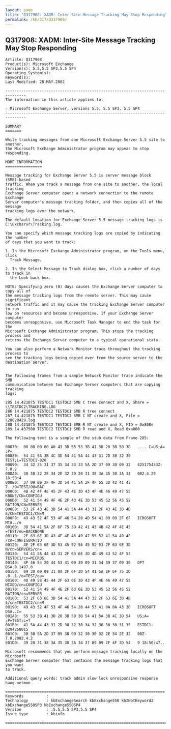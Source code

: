 ```yaml
---
layout: page
title: "Q317908: XADM: Inter-Site Message Tracking May Stop Responding"
permalink: /kb/317/Q317908/
---
```


## Q317908: XADM: Inter-Site Message Tracking May Stop Responding

	Article: Q317908
	Product(s): Microsoft Exchange
	Version(s): 5.5,5.5 SP3,5.5 SP4
	Operating System(s): 
	Keyword(s): 
	Last Modified: 28-MAY-2002
	
	-------------------------------------------------------------------------------
	The information in this article applies to:
	
	- Microsoft Exchange Server, versions 5.5, 5.5 SP3, 5.5 SP4 
	-------------------------------------------------------------------------------
	
	SUMMARY
	=======
	
	While tracking messages from one Microsoft Exchange Server 5.5 site to another,
	the Microsoft Exchange Administrator program may appear to stop responding.
	
	MORE INFORMATION
	================
	
	Message tracking for Exchange Server 5.5 is server message block (SMB)-based
	traffic. When you track a message from one site to another, the local tracking
	Exchange Server computer opens a network connection to the remote Exchange
	Server computer's message tracking folder, and then copies all of the message
	tracking logs over the network.
	
	The default location for Exchange Server 5.5 message tracking logs is
	C:\Exchsrvr\Tracking.log.
	
	You can specify which message tracking logs are copied by indicating the number
	of days that you want to track:
	
	1. In the Microsoft Exchange Administrator program, on the Tools menu, click
	  Track Message.
	
	2. In the Select Message to Track dialog box, click a number of days to track in
	  the Look back box.
	
	NOTE: Specifying zero (0) days causes the Exchange Server computer to copy all of
	the message tracking logs from the remote server. This may cause significant
	network traffic and it may cause the tracking Exchange Server computer to run
	low on resources and become unresponsive. If your Exchange Server computer
	becomes unresponsive, use Microsoft Task Manager to end the task for the
	Microsoft Exchange Administrator program. This stops the tracking process and
	returns the Exchange Server computer to a typical operational state.
	
	You can also perform a Network Monitor trace throughout the tracking process to
	see the tracking logs being copied over from the source server to the
	destination server.
	
	
	The following frames from a sample Network Monitor trace indicate the SMB
	communication between two Exchange Server computers that are copying tracking
	logs:
	
	285 14.421875 TESTDC1 TESTDC2 SMB C tree connect and X, Share = \\TESTDC2\TRACKING.LOG
	286 14.421875 TESTDC2 TESTDC1 SMB R tree connect
	287 14.421875 TESTDC1 TESTDC2 SMB C NT create and X, File = \20020429.log
	288 14.421875 TESTDC2 TESTDC1 SMB R NT create and X, FID = 0x800e
	289 14.437500 TESTDC2 TESTDC1 SMB R read and X, Read 0xa000
	
	The following text is a sample of the stub data from Frame 285:
	
	00070:  00 00 00 00 A0 43 3D 55 53 3B 41 3D 20 3B 50 3D   .... C=US;A= ;P=
	00080:  54 41 5A 3B 4C 3D 54 41 5A 44 43 31 2D 30 32 30   TEST;L=TESTDC1-020
	00090:  34 32 35 31 37 35 34 33 33 5A 2D 37 09 30 09 32   425175433Z-7.0.2
	000A0:  30 30 32 2E 34 2E 32 39 20 31 38 3A 35 30 3A 34   002.4.29 18:50:4
	000B0:  37 09 09 2F 4F 3D 54 41 5A 2F 4F 55 3D 42 41 43   7../O=TEST/OU=BAC
	000C0:  4B 42 4F 4E 45 2F 43 4E 3D 43 4F 4E 46 49 47 55   KBONE/CN=CONFIGU
	000D0:  52 41 54 49 4F 4E 2F 43 4E 3D 53 45 52 56 45 52   RATION/CN=SERVER
	000E0:  53 2F 43 4E 3D 54 41 5A 44 43 31 2F 43 4E 3D 4D   S/CN=TESTDC1/CN=M
	000F0:  49 43 52 4F 53 4F 46 54 20 4D 54 41 09 09 2F 6F   ICROSOFT MTA../o
	00100:  3D 54 41 5A 2F 6F 75 3D 42 41 43 4B 42 4F 4E 45   =TEST/ou=BACKBONE
	00110:  2F 63 6E 3D 43 4F 4E 46 49 47 55 52 41 54 49 4F   /cn=CONFIGURATIO
	00120:  4E 2F 63 6E 3D 53 45 52 56 45 52 53 2F 63 6E 3D   N/cn=SERVERS/cn=
	00130:  54 41 5A 44 43 31 2F 63 6E 3D 4D 49 43 52 4F 53   TESTDC1/cn=MICROS
	00140:  4F 46 54 20 44 53 41 09 30 09 31 34 39 37 09 30   OFT DSA.0.1497.0
	00150:  09 30 09 09 31 0A 2F 6F 3D 54 41 5A 2F 6F 75 3D   .0..1./o=TEST/ou=
	00160:  4D 49 58 45 44 2F 63 6E 3D 43 4F 4E 46 49 47 55   MIXED/cn=CONFIGU
	00170:  52 41 54 49 4F 4E 2F 63 6E 3D 53 45 52 56 45 52   RATION/cn=SERVER
	00180:  53 2F 63 6E 3D 54 41 5A 44 43 32 2F 63 6E 3D 4D   S/cn=TESTDC2/cn=M
	00190:  49 43 52 4F 53 4F 46 54 20 44 53 41 0A 0A 43 3D   ICROSOFT DSA..C=
	001A0:  55 53 3B 41 3D 20 3B 50 3D 54 41 5A 3B 4C 3D 54   US;A= ;P=TEST;L=T
	001B0:  41 5A 44 43 31 2D 30 32 30 34 32 36 30 30 31 35   ESTDC1-0204260015
	001C0:  30 30 5A 2D 37 09 30 09 32 30 30 32 2E 34 2E 32   00Z-7.0.2002.4.2
	001D0:  39 20 31 38 3A 35 30 3A 34 37 09 09 2F 4F 3D 54   9 18:50:47..
	
	Microsoft recommends that you perform message tracking locally on the Microsoft
	Exchange Server computer that contains the message tracking logs that you want
	to track.
	
	Additional query words: track admin slow lock unresponsive response hang netmon
	
	======================================================================
	Keywords          :  
	Technology        : kbExchangeSearch kbExchange550 kbZNotKeyword2 kbExchange550SP3 kbExchange550SP4
	Version           : :5.5,5.5 SP3,5.5 SP4
	Issue type        : kbinfo
	
	=============================================================================
	
